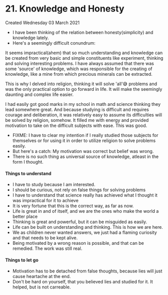 # 21. Knowledge and Honesty
Created Wednesday 03 March 2021


* I have been thinking of the relation between honesty(simplicity) and knowledge lately.
* Here's a seemingly difficult conundrum:

It seems impractical(ahem) that so much understanding and knowledge can be created from very basic and simple constituents like experiment, thinking and solving interesting problems.
I have always assumed that there was some 'source' of knowledge, which was responsible for the creating of knowledge, like a mine from which precious minerals can be extracted.
	
This is why I delved into religion, thinking it will solve 'all'😅️ problems and was the only practical option to go forward in life.
It will make the seemingly daunting and complex life easier.
	
I had easily got good marks in my school in math and science thinking they lead somewhere great.
And because studying is difficult and requires courage and deliberation, it was relatively easy to assume its difficulties will be solved by religion, somehow.
It filled me with energy and provided motivation to take on the difficult subjects with ease. This was good.

* FIXME: I have to clear my intention if I really studied those subjects for themselves or for using it in order to utilize religion to solve problems easily.
* But here's a catch: My motivation was correct but belief was wrong.
* There is no such thing as universal source of knowledge, atleast in the form I thought.


#### Things to understand

* I have to study because I am interested.
* I should be curious, not rely on false things for solving problems
* I have to understand that science really has achieved what I thought it was impractical for it to achieve
* It is very fortune that this is the correct way, as far as now.
* Life is great in and of itself, and we are the ones who make the world a better place
* Thinking is great and powerful, but it can be misguided as easily.
* Life can be built on understanding and thinking. This is how we are here.
* We as children never wanted answers, we just had a flaming curiosity and that needs to be kept alive.
* Being motivated by a wrong reason is possible, and that can be remedied. The work was still real.


#### Things to let go

* Motivation has to be detached from false thoughts, because lies will just cause heartache at the end.
* Don't be hard on yourself, that you believed lies and studied for it. It helped, but is not carreable.


